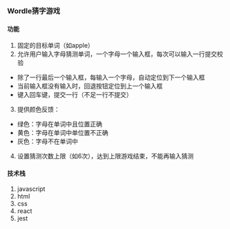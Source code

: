 ### Wordle猜字游戏
#### 功能
1. 固定的目标单词（如apple）
2. 允许用户输入字母猜测单词，一个字母一个输入框，每次可以输入一行提交校验
- 除了一行最后一个输入框，每输入一个字母，自动定位到下一个输入框
- 当前输入框没有输入时，回退按钮定位到上一个输入框
- 键入回车键，提交一行（不足一行不提交）
3. 提供颜色反馈：
- 绿色：字母在单词中且位置正确
- 黄色：字母在单词中单位置不正确
- 灰色：字母不在单词中
4. 设置猜测次数上限（如6次），达到上限游戏结束，不能再输入猜测

#### 技术栈
1. javascript
2. html
3. css
4. react
5. jest